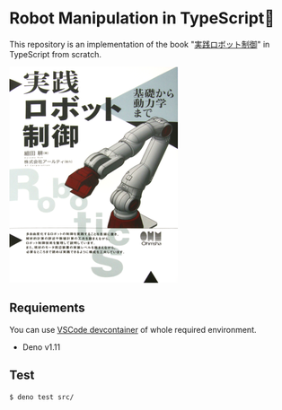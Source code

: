 # Robot Manipulation in TypeScript🤖

This repository is an implementation of the book "[実践ロボット制御](https://www.amazon.co.jp/dp/4274224309)" in TypeScript from scratch.

![実践ロボット制御](docs/images/book.png)

## Requiements

You can use [VSCode devcontainer](https://code.visualstudio.com/docs/remote/containers) of whole required environment.

* Deno v1.11

## Test

```sh
$ deno test src/
```
